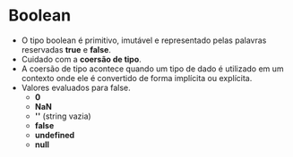 # Boolean

- O tipo boolean é primitivo, imutável e representado pelas palavras reservadas **true** e **false**.
- Cuidado com a **coersão de tipo**.
- A coersão de tipo acontece quando um tipo de dado é utilizado em um contexto onde ele é convertido de forma implícita ou explícita.
- Valores evaluados para false.
  - **0**
  - **NaN**
  - **''** (string vazia)
  - **false**
  - **undefined**
  - **null**